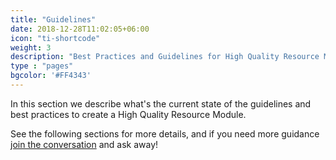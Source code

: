 ```yaml
---
title: "Guidelines"
date: 2018-12-28T11:02:05+06:00
icon: "ti-shortcode"
weight: 3
description: "Best Practices and Guidelines for High Quality Resource Modules"
type : "pages"
bgcolor: '#FF4343'
---
```


In this section we describe what's the current state of the guidelines and best practices to create a High Quality Resource Module.

See the following sections for more details, and if you need more guidance [join the conversation](/community/contact/) and ask away!
